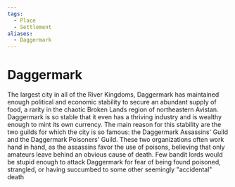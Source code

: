 ```yaml
---
tags:
  - Place
  - Settlement
aliases:
  - Daggermark
---
```

# Daggermark
The largest city in all of the River Kingdoms, Daggermark has maintained enough political and economic stability to secure an abundant supply of food, a rarity in the chaotic Broken Lands region of northeastern Avistan. Daggermark is so stable that it even has a thriving industry and is wealthy enough to mint its own currency. The main reason for this stability are the two guilds for which the city is so famous: the Daggermark Assassins' Guild and the Daggermark Poisoners' Guild. These two organizations often work hand in hand, as the assassins favor the use of poisons, believing that only amateurs leave behind an obvious cause of death. Few bandit lords would be stupid enough to attack Daggermark for fear of being found poisoned, strangled, or having succumbed to some other seemingly "accidental" death